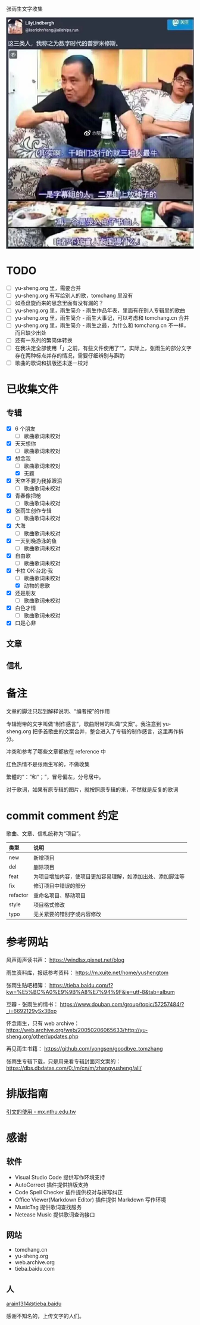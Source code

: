 张雨生文字收集

![数字时代的普罗米修斯](./image/README/%E6%95%B0%E5%AD%97%E6%97%B6%E4%BB%A3%E7%9A%84%E6%99%AE%E7%BD%97%E7%B1%B3%E4%BF%AE%E6%96%AF.jpg)

# TODO

-   [ ] yu-sheng.org 里，需要合并
-   [ ] yu-sheng.org 有写给别人的歌，tomchang 里没有
-   [ ] 如燕盘旋而来的思念里面有没有漏的？
-   [ ] yu-sheng.org 里，雨生简介 - 雨生作品年表，里面有在别人专辑里的歌曲
-   [ ] yu-sheng.org 里，雨生简介 - 雨生大事记，可以考虑和 tomchang.cn 合并
-   [ ] yu-sheng.org 里，雨生简介 - 雨生之最，为什么和 tomchang.cn 不一样，而且缺少出处
-   [ ] 还有一系列的繁简体转换
-   [ ] 在我决定全部使用「」之前，有些文件使用了“”，实际上，张雨生的部分文字存在两种标点并存的情况，需要仔细辨别与斟酌
-   [ ] 歌曲的歌词和排版还未逐一校对

# 已收集文件

## 专辑

-   [x] 6 个朋友
    -   [ ] 歌曲歌词未校对
-   [x] 天天想你
    -   [ ] 歌曲歌词未校对
-   [x] 想念我
    -   [ ] 歌曲歌词未校对
    -   [x] 无题
-   [x] 天空不要为我掉眼泪
    -   [ ] 歌曲歌词未校对
-   [x] 青春像把枪
    -   [ ] 歌曲歌词未校对
-   [x] 张雨生创作专辑
    -   [ ] 歌曲歌词未校对
-   [x] 大海
    -   [ ] 歌曲歌词未校对
-   [x] 一天到晚游泳的鱼
    -   [ ] 歌曲歌词未校对
-   [x] 自由歌
    -   [ ] 歌曲歌词未校对
-   [x] 卡拉 OK·台北·我
    -   [ ] 歌曲歌词未校对
    -   [x] 动物的悲歌
-   [x] 还是朋友
    -   [ ] 歌曲歌词未校对
-   [x] 白色才情
    -   [ ] 歌曲歌词未校对
-   [x] 口是心非

## 文章

## 信札

# 备注

文章的脚注只起到解释说明、“编者按”的作用

专辑附带的文字叫做“制作感言”，歌曲附带的叫做“文案”。我注意到 yu-sheng.org 把多首歌曲的文案合并，整合进入了专辑的制作感言，这里再作拆分。

冲突和参考了哪些文章都放在 reference 中

红色热情不是张雨生写的，不做收集

繁體的“：”和“；”，冒号偏左，分号居中。

对于歌词，如果有原专辑的图片，就按照原专辑的来，不然就是反复的歌词

# commit comment 约定

歌曲、文章、信札统称为“项目”。

| 类型     | 说明                                                       |
| :------- | :--------------------------------------------------------- |
| new      | 新增项目                                                   |
| del      | 删除项目                                                   |
| feat     | 为项目增加内容，使项目更加容易理解，如添加出处、添加脚注等 |
| fix      | 修订项目中错误的部分                                       |
| refactor | 重命名项目、移动项目                                       |
| style    | 项目格式修改                                               |
| typo     | 无关紧要的错别字或内容修改                                 |

# 参考网站

风声雨声读书声：
https://windlsx.pixnet.net/blog

雨生资料库，报纸参考资料：
https://m.xuite.net/home/yushengtom

张雨生贴吧相簿：
https://tieba.baidu.com/f?kw=%E5%BC%A0%E9%9B%A8%E7%94%9F&ie=utf-8&tab=album

豆瓣 - 张雨生的情书：
https://www.douban.com/group/topic/57257484/?_i=6692129ySx3Bxp

怀念雨生，只有 web archive：
https://web.archive.org/web/20050206065633/http://yu-sheng.org/other/updates.php

再见雨生书籍：
https://github.com/yongsen/goodbye_tomzhang

张雨生专辑下载，只是用来看专辑封面河文案的：https://dbs.dbdatas.com/0:/m/cn/m/zhangyusheng/all/

# 排版指南

[引文的使用 - mx.nthu.edu.tw](http://mx.nthu.edu.tw/~ptchu/courses/rnw/quotation.htm)

# 感谢

## 软件

-   Visual Studio Code 提供写作环境支持
-   AutoCorrect 插件提供排版支持
-   Code Spell Checker 插件提供校对与拼写纠正
-   Office Viewer(Markdown Editor) 插件提供 Markdown 写作环境
-   MusicTag 提供歌词查找服务
-   Netease Music 提供歌词查询接口

## 网站

-   tomchang.cn
-   yu-sheng.org
-   web.archive.org
-   tieba.baidu.com

## 人

[arain1314@tieba.baidu](https://tieba.baidu.com/home/main?id=tb.1.4e394b80.yI7XgPPcG2dtbWITrigvLw)

感谢不知名的，上传文字的人们。
